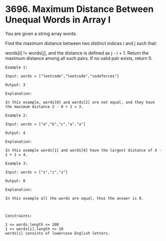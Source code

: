 # 3696. Maximum Distance Between Unequal Words in Array I

You are given a string array words.

Find the maximum distance between two distinct indices i and j such that:

words[i] != words[j], and
the distance is defined as j - i + 1.
Return the maximum distance among all such pairs. If no valid pair exists, return 0.

 
```
Example 1:

Input: words = ["leetcode","leetcode","codeforces"]

Output: 3

Explanation:

In this example, words[0] and words[2] are not equal, and they have the maximum distance 2 - 0 + 1 = 3.

Example 2:

Input: words = ["a","b","c","a","a"]

Output: 4

Explanation:

In this example words[1] and words[4] have the largest distance of 4 - 1 + 1 = 4.

Example 3:

Input: words = ["z","z","z"]

Output: 0

Explanation:

In this example all the words are equal, thus the answer is 0.

 

Constraints:

1 <= words.length <= 100
1 <= words[i].length <= 10
words[i] consists of lowercase English letters.
